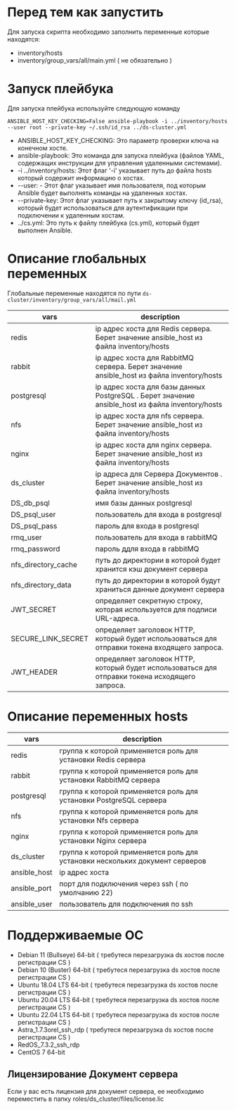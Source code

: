 


# Перед тем как запустить
Для запуска скрипта необходимо заполнить переменные которые находятся:
- inventory/hosts
- inventory/group_vars/all/main.yml  ( не обязательно )
# Запуск плейбука
Для запуска плейбука используйте следующую команду

```
ANSIBLE_HOST_KEY_CHECKING=False ansible-playbook -i ../inventory/hosts --user root --private-key ~/.ssh/id_rsa ../ds-cluster.yml
```

- ANSIBLE_HOST_KEY_CHECKING: Это параметр проверки ключа на конечном хосте.
- ansible-playbook: Это команда для запуска плейбука  (файлов YAML, содержащих инструкции для управления удаленными системами).
- -i ../inventory/hosts: Этот флаг '-i' указывает путь до файла hosts который содержит информацию о хостах.
- --user: - Этот флаг указывает имя пользователя, под которым Ansible будет выполнять команды на удаленных хостах.
- --private-key: Этот флаг указывает путь к закрытому ключу (id_rsa), который будет использоваться для аутентификации при подключении к удаленным хостам.
- ../cs.yml: Это путь к файлу плейбука (cs.yml), который будет выполнен Ansible.

# Описание глобальных переменных 

Глобальные переменные находятся по пути ``ds-cluster/inventory/group_vars/all/mail.yml``


| vars | description |
|-------|-------------|
|redis | ip адрес хоста для Redis сервера. Берет значение  ansible_host  из файла inventory/hosts|
|rabbit| ip адрес хоста для RabbitMQ сервера. Берет значение  ansible_host  из файла inventory/hosts|
|postgresql | ip адрес хоста для базы данных PostgreSQL . Берет значение  ansible_host  из файла inventory/hosts|
|nfs |ip адрес хоста для nfs сервера. Берет значение  ansible_host  из файла inventory/hosts |
|nginx |ip адрес хоста для nginx сервера. Берет значение  ansible_host  из файла inventory/hosts | 
| ds_cluster | ip адреса для Сервера Документов . Берет значение  ansible_host  из файла inventory/hosts |
|DS_db_psql | имя базы данных postgresql |
|DS_psql_user | пользователь для входа в postgresql  |
|DS_psql_pass| пароль для входа в postgresql |
|rmq_user | пользователь для входа в rabbitMQ |
|rmq_password| пароль ддля входа в rabbitMQ |
|nfs_directory_cache | путь до директории в которой будет хранится кэш документ сервера |
|nfs_directory_data |  путь до директории в которой будут храниться данные документ сервера |
|JWT_SECRET | определяет секретную строку, которая используется для подписи URL-адреса.|
|SECURE_LINK_SECRET | определяет заголовок HTTP, который будет использоваться для отправки токена входящего запроса. |
|JWT_HEADER |  определяет заголовок HTTP, который будет использоваться для отправки токена исходящего запроса. |

# Описание переменных hosts

| vars | description |
|-------|-------------|
| redis | группа к которой применяется роль для установки  Redis сервера |
| rabbit | группа к которой применяется роль для установки  RabbitMQ сервера |
| postgresql | группа к которой применяется роль для установки  PostgreSQL сервера  |
| nfs | группа к которой применяется роль для установки  Nfs сервера  |
|nginx|группа к которой применяется роль для установки  Nginx сервера  |
|ds_cluster| группа к которой применяется роль для установки нескольких документ серверов  |
|ansible_host| ip адрес хоста |
|ansible_port|порт для подключения через ssh ( по умолчанию 22)|
|ansible_user|пользователь для подключения по ssh|

# Поддерживаемые ОС

- Debian 11 (Bullseye) 64-bit ( требутеся перезагрузка ds хостов после регистрации CS )
- Debian 10 (Buster) 64-bit ( требутеся перезагрузка ds хостов после регистрации CS )
- Ubuntu 18.04 LTS 64-bit ( требутеся перезагрузка ds хостов после регистрации CS )
- Ubuntu 20.04 LTS 64-bit ( требутеся перезагрузка ds хостов после регистрации CS )
- Ubuntu 22.04 LTS 64-bit ( требутеся перезагрузка ds хостов после регистрации CS )
- Astra_1.7.3orel_ssh_rdp ( требутеся перезагрузка ds хостов после регистрации CS )
- RedOS_7.3.2_ssh_rdp
- CentOS 7 64-bit

## Лицензирование Документ сервера
Если у вас есть лицензия для документ сервера, ее необходимо переместить в папку roles/ds_cluster/files/license.lic
